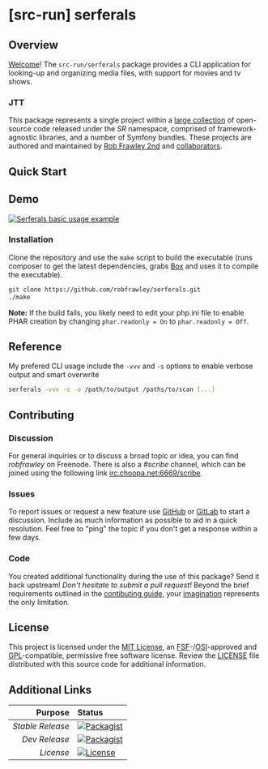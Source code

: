 # [src-run] serferals

## Overview

[Welcome](https://src.run/go/readme_welcome)!
The `src-run/serferals` package provides a CLI application for looking-up and organizing media files, with support for movies and tv shows.

### JTT

This package represents a single project within a
[large collection](https://src.run/go/explore) of open-source code released
under the *SR* namespace, comprised of framework-agnostic libraries,
and a number of Symfony bundles. These projects are authored and maintained
by [Rob Frawley 2nd](https://src.run/rmf) and 
[collaborators](https://src.run/serferals/github_collaborators).

## Quick Start

## Demo

[![Serferals basic usage example](https://src.run/get/images/serferals-console-help-video.png)](https://www.youtube.com/watch?v=8S1q_pZVDgs)

### Installation

Clone the repository and use the `make` script to build the executable (runs composer to get the latest dependencies, grabs [Box](https://github.com/box-project/box2) and uses it to compile the executable).

```bash
git clone https://github.com/robfrawley/serferals.git
./make
```

**Note:** If the build fails, you likely need to edit your php.ini file to enable PHAR creation by changing `phar.readonly = On` to `phar.readonly = Off`.

## Reference

My prefered CLI usage include the `-vvv` and `-s` options to enable verbose output and smart overwrite

```bash
serferals -vvv -s -o /path/to/output /paths/to/scan [...]
```

## Contributing

### Discussion

For general inquiries or to discuss a broad topic or idea, you can find
*robfrawley* on Freenode. There is also a *#scribe* channel, which can
be joined using the following link
[irc.choopa.net:6669/scribe](irc://irc.choopa.net:6669/scribe).

### Issues

To report issues or request a new feature use
[GitHub](https://src.run/serferals/github_issues)
or [GitLab](https://src.run/serferals/gitlab_issues)
to start a discussion. Include as much information as possible to aid in
a quick resolution. Feel free to "ping" the topic if you don't get a
response within a few days.

### Code

You created additional functionality during the use of this package? Send
it back upstream! *Don't hesitate to submit a pull request!* Beyond the
brief requirements outlined in the
[contibuting guide](https://src.run/serferals/contributing),
your [imagination](https://src.run/go/readme_imagination)
represents the only limitation.

## License

This project is licensed under the
[MIT License](https://src.run/go/mit), an
[FSF](https://src.run/go/fsf)-/[OSI](https://src.run/go/osi)-approved
and [GPL](https://src.run/go/gpl)-compatible, permissive free software
license. Review the
[LICENSE](https://src.run/serferals/license)
file distributed with this source code for additional information.

## Additional Links

|       Purpose | Status        |
|--------------:|:--------------|
| *Stable Release*    | [![Packagist](https://src.run/serferals/packagist_shield)](https://src.run/serferals/packagist) |
| *Dev Release*    | [![Packagist](https://src.run/serferals/packagist_pre_shield)](https://src.run/serferals/packagist) |
| *License*    | [![License](https://src.run/serferals/license_shield)](https://src.run/serferals/license) |
